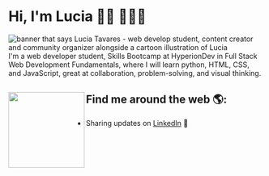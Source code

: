 # Hi, I'm Lucia 👋🏾 👩🏾‍💻

<img src="https://raw.githubusercontent.com/L0cia/L0cia/master/gh-header-image-cropped.png" alt="banner that says Lucia Tavares - web develop student, content creator and community organizer alongside a cartoon illustration of Lucia">
I'm a web developer student, Skills Bootcamp at HyperionDev in Full Stack Web Development Fundamentals, where I will learn python, HTML, CSS, and JavaScript, great at collaboration, problem-solving, and visual thinking.


## Find me around the web 🌎: <a href="https://github.com/sponsors/L0cia"><img align="left" width="150" height="150" src="https://github.com/L0cia/L0cia/blob/main/octolucia/l0cia-octocat-rotating.gif?raw=true"></a>
- Sharing updates on <a href="https://www.linkedin.com/in/lucia-tavares-assoc-cipd-03b5b533/">LinkedIn</a> 💼
